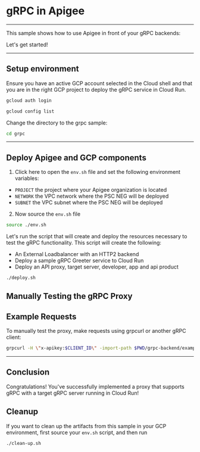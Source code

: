 # gRPC in Apigee

---
This sample shows how to use Apigee in front of your gRPC backends:

Let's get started!

---

## Setup environment

Ensure you have an active GCP account selected in the Cloud shell and that you are in the right GCP project to deploy the gRPC service in Cloud Run.

```sh
gcloud auth login
```

```sh
gcloud config list
```

Change the directory to the grpc sample:

```sh
cd grpc
```

---

## Deploy Apigee and GCP components

1. Click <walkthrough-editor-open-file filePath="grpc/env.sh">here</walkthrough-editor-open-file> to open the `env.sh` file and set the following environment variables:

* `PROJECT` the project where your Apigee organization is located
* `NETWORK` the VPC network where the PSC NEG will be deployed
* `SUBNET` the VPC subnet where the PSC NEG will be deployed

2. Now source the `env.sh` file

```bash
source ./env.sh
```

Let's run the script that will create and deploy the resources necessary to test the gRPC functionality. This script will create the following:

* An External Loadbalancer with an HTTP2 backend
* Deploy a sample gRPC Greeter service to Cloud Run
* Deploy an API proxy, target server, developer, app and api product

```sh
./deploy.sh
```

## Manually Testing the gRPC Proxy

## Example Requests

To manually test the proxy, make requests using grpcurl or another gRPC client:

```sh
grpcurl -H \"x-apikey:$CLIENT_ID\" -import-path $PWD/grpc-backend/examples/protos -proto helloworld.proto -d '{\"name\":\"Guest\"}' <YOUR_APIGEE_GRPC_HOSTNAME>:443 helloworld.Greeter/SayHello"
```

---

## Conclusion

<walkthrough-conclusion-trophy></walkthrough-conclusion-trophy>

Congratulations! You've successfully implemented a proxy that supports gRPC with a target gRPC server running in Cloud Run!

<walkthrough-inline-feedback></walkthrough-inline-feedback>

## Cleanup

If you want to clean up the artifacts from this sample in your GCP environment, first source your `env.sh` script, and then run

```bash
./clean-up.sh
```
